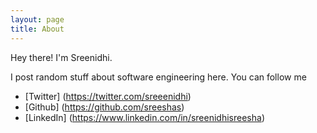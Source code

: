 ```yaml
---
layout: page
title: About
---
```



  Hey there! I'm Sreenidhi. 
  
  I post random stuff about software engineering here.
  You can follow me 
  
*   [Twitter] (https://twitter.com/sreeenidhi)
*   [Github] (https://github.com/sreeshas)
*   [LinkedIn] (https://www.linkedin.com/in/sreenidhisreesha)
  


